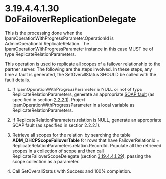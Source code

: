 <html dir="LTR" xmlns:mshelp="http://msdn.microsoft.com/mshelp" xmlns:ddue="http://ddue.schemas.microsoft.com/authoring/2003/5" xmlns:xlink="http://www.w3.org/1999/xlink" xmlns:tool="http://www.microsoft.com/tooltip">
 <body>
 <div id="header">
 <h1 class="heading">3.19.4.4.1.30 DoFailoverReplicationDelegate</h1>
 </div>
 <div id="mainSection">
 <div id="mainBody">
 <div id="allHistory" class="saveHistory"></div>
 <div id="sectionSection0" class="section" name="collapseableSection">
 

<p>This is the processing done when the
IpamOperationWithProgressParameter.OperationId is
AdminOperationId.ReplicateRelation. The IpamOperationWithProgressParameter
instance in this case MUST be of type ReplicateRelationParameters. </p>

<p>This operation is used to replicate all scopes of a failover
relationship to the partner server. The following are the steps involved. In
these steps, any time a fault is generated, the SetOverallStatus SHOULD be
called with the fault details.</p>

<ol><li><p><span> </span>If
IpamOperationWithProgressParameter is NULL or not of type
ReplicateRelationParameters, generate an appropriate <a href="21b4a631-8f28-420f-822f-c5f879d5046e.md#gt_ec8728a8-1a75-426f-8767-aa1932c7c19f">SOAP fault</a> (as specified in
section <a href="a90ad88d-2468-4ac1-bbb9-8f921d15bbc8.md">2.2.2.1</a>).
Project IpamOperationWithProgressParameter in a local variable as
ReplicateRelationParameters.</p>

</li><li><p><span> </span>If
ReplicateRelationParameters.relation is NULL, generate an appropriate SOAP
fault (as specified in section 2.2.2.1).</p>

</li><li><p><span> </span>Retrieve all
scopes for the relation, by searching the table <b>ADM_DHCPScopeFailoverTable</b>
for rows that have FailoverRelationId =
ReplicateRelationParameters.relation.RecordId. Populate all the retrieved
scopes in a collection of scope and then call ReplicateFailoverScopeDelegate
(section <a href="1f277087-90af-4e0d-a00e-9ea13466b572.md">3.19.4.4.1.29</a>),
passing the scope collection as a parameter.</p>

</li><li><p><span> </span>Call
SetOverallStatus with Success and 100% completion.</p>

</li></ol>
 </div>
 </div>
 </div>
 </body>
</html>
